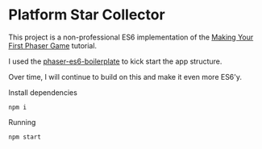 # Platform Star Collector

This project is a non-professional ES6 implementation of the [Making Your First Phaser Game](http://phaser.io/tutorials/making-your-first-phaser-game) tutorial.

I used the [phaser-es6-boilerplate](https://github.com/belohlavek/phaser-es6-boilerplate) to kick start the app structure.

Over time, I will continue to build on this and make it even more ES6'y.

Install dependencies

`npm i`

Running

`npm start`
